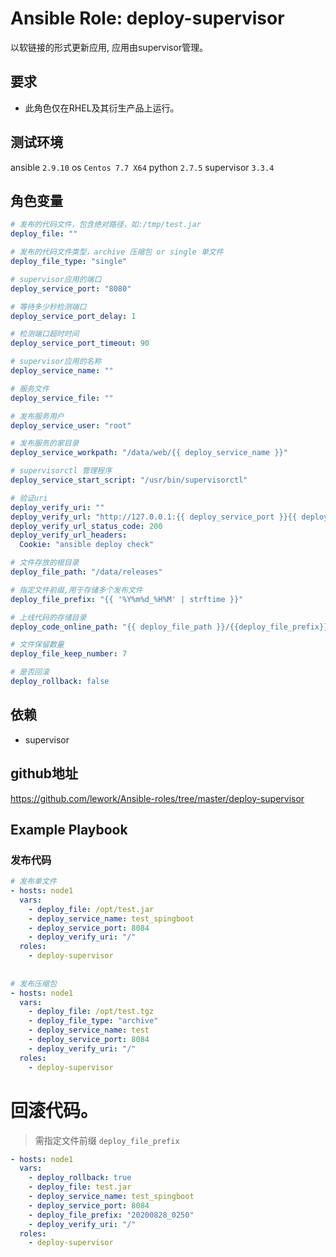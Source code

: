 # Ansible Role: deploy-supervisor

以软链接的形式更新应用, 应用由supervisor管理。

## 要求

- 此角色仅在RHEL及其衍生产品上运行。

## 测试环境

ansible `2.9.10`
os `Centos 7.7 X64`
python `2.7.5`
supervisor `3.3.4`

## 角色变量

```yaml
# 发布的代码文件，包含绝对路径，如:/tmp/test.jar
deploy_file: ""

# 发布的代码文件类型，archive 压缩包 or single 单文件
deploy_file_type: "single"

# supervisor应用的端口
deploy_service_port: "8080"

# 等待多少秒检测端口
deploy_service_port_delay: 1

# 检测端口超时时间
deploy_service_port_timeout: 90

# supervisor应用的名称
deploy_service_name: ""

# 服务文件
deploy_service_file: ""

# 发布服务用户
deploy_service_user: "root"

# 发布服务的家目录
deploy_service_workpath: "/data/web/{{ deploy_service_name }}"

# supervisorctl 管理程序
deploy_service_start_script: "/usr/bin/supervisorctl"

# 验证uri
deploy_verify_uri: ""
deploy_verify_url: "http://127.0.0.1:{{ deploy_service_port }}{{ deploy_verify_uri }}"
deploy_verify_url_status_code: 200
deploy_verify_url_headers:
  Cookie: "ansible deploy check"

# 文件存放的根目录
deploy_file_path: "/data/releases"

# 指定文件前缀,用于存储多个发布文件
deploy_file_prefix: "{{ '%Y%m%d_%H%M' | strftime }}"

# 上线代码的存储目录
deploy_code_online_path: "{{ deploy_file_path }}/{{deploy_file_prefix}}_{{ deploy_file | basename | regex_replace('\\.tgz','') }}"

# 文件保留数量
deploy_file_keep_number: 7

# 是否回滚
deploy_rollback: false
```

## 依赖

- supervisor

## github地址

https://github.com/lework/Ansible-roles/tree/master/deploy-supervisor

## Example Playbook

### 发布代码

```yaml
# 发布单文件
- hosts: node1
  vars:
    - deploy_file: /opt/test.jar
    - deploy_service_name: test_spingboot
    - deploy_service_port: 8084
    - deploy_verify_uri: "/"
  roles:
    - deploy-supervisor
    
    
# 发布压缩包
- hosts: node1
  vars:
    - deploy_file: /opt/test.tgz
    - deploy_file_type: "archive"
    - deploy_service_name: test
    - deploy_service_port: 8084
    - deploy_verify_uri: "/"
  roles:
    - deploy-supervisor
```

# 回滚代码。

> 需指定文件前缀 `deploy_file_prefix`

```yaml
- hosts: node1
  vars:
    - deploy_rollback: true
    - deploy_file: test.jar
    - deploy_service_name: test_spingboot
    - deploy_service_port: 8084
    - deploy_file_prefix: "20200828_0250"
    - deploy_verify_uri: "/"
  roles:
    - deploy-supervisor
```

